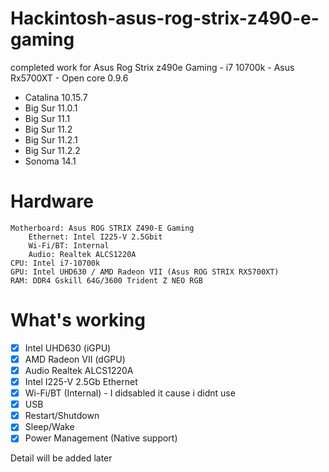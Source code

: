 # Hackintosh-asus-rog-strix-z490-e-gaming
completed work for Asus Rog Strix z490e Gaming - i7 10700k - Asus Rx5700XT - Open core 0.9.6
- Catalina 10.15.7
- Big Sur 11.0.1
- Big Sur 11.1
- Big Sur 11.2
- Big Sur 11.2.1
- Big Sur 11.2.2
- Sonoma 14.1
# Hardware
    Motherboard: Asus ROG STRIX Z490-E Gaming
        Ethernet: Intel I225-V 2.5Gbit
        Wi-Fi/BT: Internal
        Audio: Realtek ALCS1220A
    CPU: Intel i7-10700k
    GPU: Intel UHD630 / AMD Radeon VII (Asus ROG STRIX RX5700XT)
    RAM: DDR4 Gskill 64G/3600 Trident Z NEO RGB


# What's working
- [x] Intel UHD630 (iGPU)
- [x] AMD Radeon VII (dGPU)
- [x] Audio Realtek ALCS1220A
- [x] Intel I225-V 2.5Gb Ethernet
- [x] Wi-Fi/BT (Internal) - I didsabled it cause i didnt use
- [x] USB
- [x] Restart/Shutdown
- [x] Sleep/Wake
- [x] Power Management (Native support)

Detail will be added later
